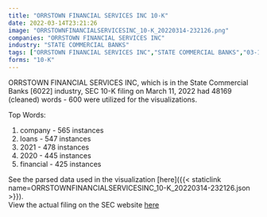 ```yaml
---
title: "ORRSTOWN FINANCIAL SERVICES INC 10-K"
date: 2022-03-14T23:21:26
image: "ORRSTOWNFINANCIALSERVICESINC_10-K_20220314-232126.png"
companies: "ORRSTOWN FINANCIAL SERVICES INC"
industry: "STATE COMMERCIAL BANKS"
tags: ["ORRSTOWN FINANCIAL SERVICES INC","STATE COMMERCIAL BANKS","03-11-2022","10-K"]
forms: "10-K"
---
```

ORRSTOWN FINANCIAL SERVICES INC, which is in the State Commercial Banks [6022] industry, SEC 10-K filing on March 11, 2022 had 48169 (cleaned) words - 600 were utilized for the visualizations.

Top Words:
1. company - 565 instances
2. loans - 547 instances
3. 2021 - 478 instances
4. 2020 - 445 instances
5. financial - 425 instances


See the parsed data used in the visualization [here]({{< staticlink name=ORRSTOWNFINANCIALSERVICESINC_10-K_20220314-232126.json >}}).  
View the actual filing on the SEC website [here](https://www.sec.gov/Archives/edgar/data/826154/0000826154-22-000079.txt)
